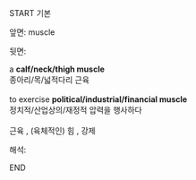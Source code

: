 START
기본

앞면:
muscle


뒷면:
<div><div>a <b>calf/neck/thigh muscle</b> </div><div>종아리/목/넓적다리 근육</div><br>to exercise <b>political/industrial/financial muscle</b> </div><div>정치적/산업상의/재정적 압력을 행사하다<br><br>근육 , (육체적인) 힘 , 강제</div>


해석:

END